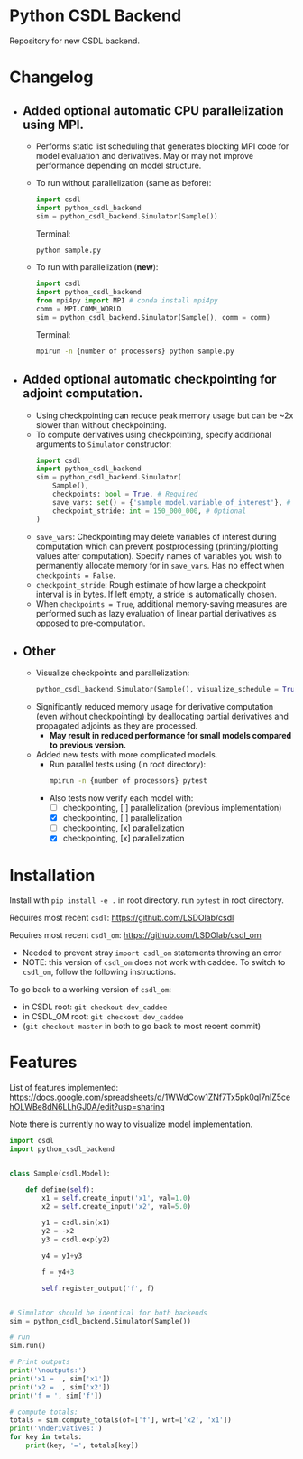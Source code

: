 # Python CSDL Backend

Repository for new CSDL backend.

# Changelog
- Added optional automatic CPU parallelization using MPI.
    -
  - Performs static list scheduling that generates blocking MPI code for model evaluation and derivatives. May or may not improve performance depending on model structure.
  - To run without parallelization (same as before):

    ```Python
    import csdl
    import python_csdl_backend
    sim = python_csdl_backend.Simulator(Sample())
    ```
    Terminal:
    ```Bash
    python sample.py
    ```
  - To run with parallelization (**new**):
    ```Python
    import csdl
    import python_csdl_backend
    from mpi4py import MPI # conda install mpi4py
    comm = MPI.COMM_WORLD
    sim = python_csdl_backend.Simulator(Sample(), comm = comm)
    ```
    Terminal:
    ```Bash
    mpirun -n {number of processors} python sample.py
    ```
- Added optional automatic checkpointing for adjoint computation.
    -
  - Using checkpointing can reduce peak memory usage but can be ~2x slower than without checkpointing.
  - To compute derivatives using checkpointing, specify additional arguments to `Simulator` constructor:
    ```Python
    import csdl
    import python_csdl_backend
    sim = python_csdl_backend.Simulator(
        Sample(),
        checkpoints: bool = True, # Required
        save_vars: set() = {'sample_model.variable_of_interest'}, # Optional
        checkpoint_stride: int = 150_000_000, # Optional
    )
    ```
  - `save_vars`: Checkpointing may delete variables of interest during computation which can prevent postprocessing (printing/plotting values after computation). Specify names of variables you wish to permanently allocate memory for in `save_vars`. Has no effect when `checkpoints = False`.
  - `checkpoint_stride`: Rough estimate of how large a checkpoint interval is in bytes. If left empty, a stride is automatically chosen.
  - When `checkpoints = True`, additional memory-saving measures are performed such as lazy evaluation of linear partial derivatives as opposed to pre-computation.    

- Other
    - 
    - Visualize checkpoints and parallelization: 
        ```Python
        python_csdl_backend.Simulator(Sample(), visualize_schedule = True)
        ```
    - Significantly reduced memory usage for derivative computation (even without checkpointing) by deallocating partial derivatives and propagated adjoints as they are processed. 
        - **May result in reduced performance for small models compared to previous version.**
    - Added new tests with more complicated models. 
        - Run parallel tests using (in root directory):
            ```Bash
            mpirun -n {number of processors} pytest
            ```
        - Also tests now verify each model with:
            - [ ] checkpointing, [ ] parallelization (previous implementation)
            - [x] checkpointing, [ ] parallelization
            - [ ] checkpointing, [x] parallelization
            - [x] checkpointing, [x] parallelization

# Installation

Install with `pip install -e .` in root directory. run `pytest` in root directory.

Requires most recent `csdl`: https://github.com/LSDOlab/csdl

Requires most recent `csdl_om`: 
https://github.com/LSDOlab/csdl_om 
-  Needed to prevent stray `import csdl_om` statements throwing an error
- NOTE: this version of `csdl_om` does not work with caddee. To switch to `csdl_om`, follow the following instructions.

To go back to a working version of `csdl_om`:
- in CSDL root: `git checkout dev_caddee`
- in CSDL_OM root:  `git checkout dev_caddee`
- (`git checkout master` in both to go back to most recent commit)

# Features
List of features implemented:
https://docs.google.com/spreadsheets/d/1WWdCow1ZNf7Tx5pk0ql7nIZ5cehOLWBe8dN6LLhGJ0A/edit?usp=sharing 

Note there is currently no way to visualize model implementation.

```Python
import csdl
import python_csdl_backend


class Sample(csdl.Model):

    def define(self):
        x1 = self.create_input('x1', val=1.0)
        x2 = self.create_input('x2', val=5.0)

        y1 = csdl.sin(x1)
        y2 = -x2
        y3 = csdl.exp(y2)

        y4 = y1+y3

        f = y4+3

        self.register_output('f', f)


# Simulator should be identical for both backends
sim = python_csdl_backend.Simulator(Sample())

# run
sim.run()

# Print outputs
print('\noutputs:')
print('x1 = ', sim['x1'])
print('x2 = ', sim['x2'])
print('f = ', sim['f'])

# compute totals:
totals = sim.compute_totals(of=['f'], wrt=['x2', 'x1'])
print('\nderivatives:')
for key in totals:
    print(key, '=', totals[key])


```
